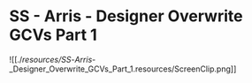 # SS - Arris - Designer Overwrite GCVs Part 1

![[./_resources/SS_-_Arris_-_Designer_Overwrite_GCVs_Part_1.resources/ScreenClip.png]]
